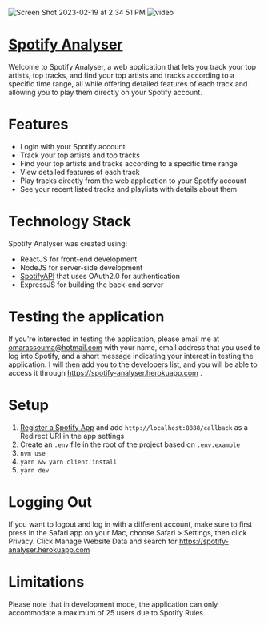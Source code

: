 
![Screen Shot 2023-02-19 at 2 34 51 PM](https://user-images.githubusercontent.com/94231603/219945361-0c350eef-368c-4541-ba06-888ec1ee6a3e.png)
![video](https://github.com/assoumaaa/spotify-analyser/assets/94231603/7a088af7-48b1-49c9-9742-d7b6af4703d6)


# [Spotify Analyser](https://spotify-analyser.herokuapp.com)

Welcome to Spotify Analyser, a web application that lets you track your top artists, top tracks, and find your top artists and tracks according to a specific time range, all while offering detailed features of each track and allowing you to play them directly on your Spotify account.

# Features

- Login with your Spotify account
- Track your top artists and top tracks
- Find your top artists and tracks according to a specific time range
- View detailed features of each track
- Play tracks directly from the web application to your Spotify account
- See your recent listed tracks and playlists with details about them


# Technology Stack

Spotify Analyser was created using:
  - ReactJS for front-end development
  - NodeJS for server-side development
  - [SpotifyAPI](https://developer.spotify.com/documentation/web-api/quick-start/) that uses OAuth2.0 for authentication
  - ExpressJS for building the back-end server

# Testing the application

If you're interested in testing the application, please email me at omarassouma@hotmail.com with your name, email address that you used to log into Spotify, and a short message indicating your interest in testing the application. I  will then add you to the developers list, and you will be able to access it through https://spotify-analyser.herokuapp.com .

# Setup
  1. [Register a Spotify App](https://developer.spotify.com/dashboard/) and add `http://localhost:8888/callback` as a Redirect URI in the app settings
  2. Create an `.env` file in the root of the project based on `.env.example`
  3. `nvm use`
  4. `yarn && yarn client:install`
  5. `yarn dev`

# Logging Out

If you want to logout and log in with a different account, make sure to first press in the Safari app on your Mac, choose Safari > Settings, then click Privacy. Click Manage Website Data and search for https://spotify-analyser.herokuapp.com

# Limitations

Please note that in development mode, the application can only accommodate a maximum of 25 users due to Spotify Rules.

